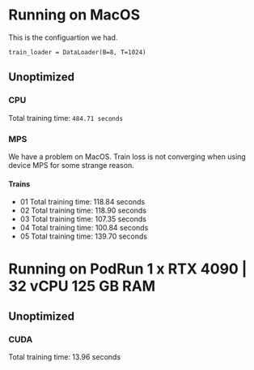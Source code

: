 # Running on MacOS

This is the configuartion we had.

```
train_loader = DataLoader(B=8, T=1024)
```

## Unoptimized

### CPU

Total training time: `484.71 seconds`

### MPS

We have a problem on MacOS. Train loss is not converging when using device MPS for some strange reason.

#### Trains

- 01 Total training time: 118.84 seconds
- 02 Total training time: 118.90 seconds
- 03 Total training time: 107.35 seconds
- 04 Total training time: 100.84 seconds
- 05 Total training time: 139.70 seconds

# Running on PodRun 1 x RTX 4090 | 32 vCPU 125 GB RAM

## Unoptimized

### CUDA

Total training time: 13.96 seconds
